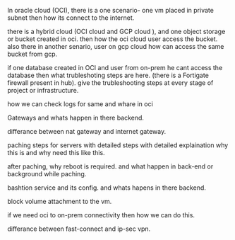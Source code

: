 In oracle cloud (OCI), there is a one scenario- one vm placed in private subnet then how its connect to the internet.

there is a hybrid cloud (OCI cloud  and GCP cloud ), and one object storage or bucket created in oci. then how the oci cloud user access the bucket. also there in another senario, user on gcp cloud how can access the same bucket from gcp.

if one database created in OCI and user from on-prem he cant access the database then what trubleshoting steps are here. (there is a Fortigate firewall present in hub). give the trubleshooting steps at every stage of project or infrastructure.

how we can check logs for same and whare in oci

Gateways and whats happen in there backend.

differance between nat gateway and internet gateway.

paching steps for servers with detailed steps with detailed explaination why this is and why need this like this. 

after paching, why reboot is required. and what happen in back-end or background while paching.

bashtion service and its config. and whats hapens in there backend.

block volume attachment to the vm.

if we need oci to on-prem connectivity then how we can do this.

differance between fast-connect and ip-sec vpn.
